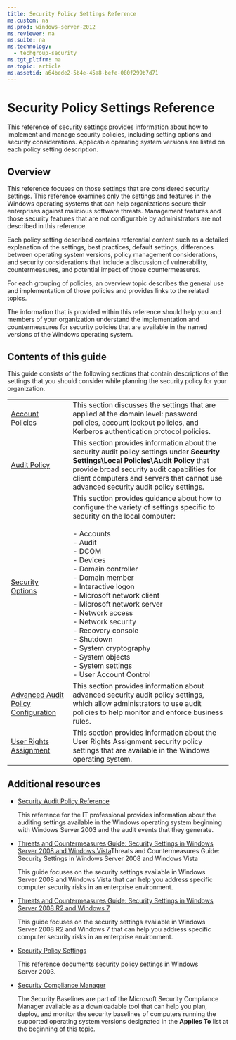 ```yaml
---
title: Security Policy Settings Reference
ms.custom: na
ms.prod: windows-server-2012
ms.reviewer: na
ms.suite: na
ms.technology: 
  - techgroup-security
ms.tgt_pltfrm: na
ms.topic: article
ms.assetid: a64bede2-5b4e-45a8-befe-080f299b7d71
---
```

# Security Policy Settings Reference
This reference of security settings provides information about how to implement and manage security policies, including setting options and security considerations. Applicable operating system versions are listed on each policy setting description.  
  
## Overview  
This reference focuses on those settings that are considered security settings. This reference examines only the settings and features in the Windows operating systems that can help organizations secure their enterprises against malicious software threats. Management features and those security features that are not configurable by administrators are not described in this reference.  
  
Each policy setting described contains referential content such as a detailed explanation of the settings, best practices, default settings, differences between operating system versions, policy management considerations, and security considerations that include a discussion of vulnerability, countermeasures, and potential impact of those countermeasures.  
  
For each grouping of policies, an overview topic describes the general use and implementation of those policies and provides links to the related topics.  
  
The information that is provided within this reference should help you and members of your organization understand the implementation and countermeasures for security policies that are available in the named versions of the Windows operating system.  
  
## Contents of this guide  
This guide consists of the following sections that contain descriptions of the settings that you should consider while planning the security policy for your organization.  
  
|||  
|-|-|  
|[Account Policies](../Topic/Account-Policies.md)|This section discusses the settings that are applied at the domain level: password policies, account lockout policies, and Kerberos authentication protocol policies.|  
|[Audit Policy](../Topic/Audit-Policy.md)|This section provides information about the security audit policy settings under **Security Settings\\Local Policies\\Audit Policy** that provide broad security audit capabilities for client computers and servers that cannot use advanced security audit policy settings.|  
|[Security Options](../Topic/Security-Options.md)|This section provides guidance about how to configure the variety of settings specific to security on the local computer:<br /><br />-   Accounts<br />-   Audit<br />-   DCOM<br />-   Devices<br />-   Domain controller<br />-   Domain member<br />-   Interactive logon<br />-   Microsoft network client<br />-   Microsoft network server<br />-   Network access<br />-   Network security<br />-   Recovery console<br />-   Shutdown<br />-   System cryptography<br />-   System objects<br />-   System settings<br />-   User Account Control|  
|[Advanced Audit Policy Configuration](../Topic/Advanced-Audit-Policy-Configuration.md)|This section provides information about advanced security audit policy settings, which allow administrators to use audit policies to help monitor and enforce business rules.|  
|[User Rights Assignment](../Topic/User-Rights-Assignment.md)|This section provides information about the User Rights Assignment security policy settings that are available in the Windows operating system.|  
  
## Additional resources  
  
-   [Security Audit Policy Reference](http://technet.microsoft.com/library/dd772623(v=ws.10).aspx)  
  
    This reference for the IT professional provides information about the auditing settings available in the Windows operating system beginning with Windows Server 2003 and the audit events that they generate.  
  
-   [Threats and Countermeasures Guide: Security Settings in Windows Server 2008 and Windows Vista](http://technet.microsoft.com/library/dd349791(v=ws.10).aspx)Threats and Countermeasures Guide: Security Settings in Windows Server 2008 and Windows Vista  
  
    This guide focuses on the security settings available in Windows Server 2008 and Windows Vista that can help you address specific computer security risks in an enterprise environment.  
  
-   [Threats and Countermeasures Guide: Security Settings in Windows Server 2008 R2 and Windows 7](http://technet.microsoft.com/library/hh125921(v=ws.10).aspx)  
  
    This guide focuses on the security settings available in Windows Server 2008 R2 and Windows 7 that can help you address specific computer security risks in an enterprise environment.  
  
-   [Security Policy Settings](http://technet.microsoft.com/library/cc722034(v=ws.10).aspx)  
  
    This reference documents security policy settings in Windows Server 2003.  
  
-   [Security Compliance Manager](http://technet.microsoft.com/solutionaccelerators/cc835245.aspx)  
  
    The Security Baselines are part of the Microsoft Security Compliance Manager available as a downloadable tool that can help you plan, deploy, and monitor the security baselines of computers running the supported operating system versions designated in the **Applies To** list at the beginning of this topic.  
  

